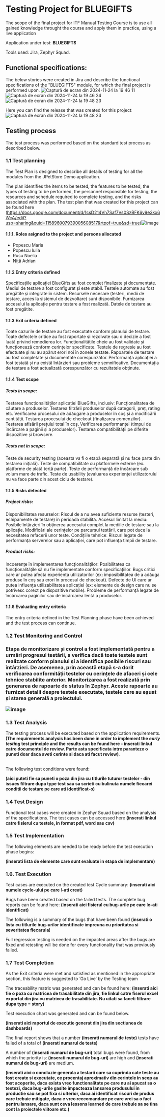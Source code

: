<h1>Testing Project for BLUEGIFTS</h1>

The scope of the final project for ITF Manual Testing Course is to use all gained knowledge throught the course and apply them in practice, using a live application

Application under test: **BLUEGIFTS**

Tools used: Jira, Zephyr Squad.

<h2>Functional specifications:</h2>

The below stories were created in Jira and describe the functional specifications of the "BLUEGIFTS" module, for which the final project is performed upon.
![Captură de ecran din 2024-11-24 la 19 46 11](https://github.com/user-attachments/assets/480d8568-e7a7-4aca-b09a-f3741dd67862)
![Captură de ecran din 2024-11-24 la 19 46 24](https://github.com/user-attachments/assets/97730845-af35-4d98-94a3-abed6822f3f6)
![Captură de ecran din 2024-11-24 la 19 48 23](https://github.com/user-attachments/assets/9f358eba-fb9c-491e-bb3c-c853385eb41d)



Here you can find the release that was created for this project:
![Captură de ecran din 2024-11-24 la 19 48 23](https://github.com/user-attachments/assets/03a95638-49ab-4779-b069-ec425732cad4)



<h2>Testing process</h2>

The test process was performed based on the standard test process as described below.

<h3>1.1 Test planning</h3>

The Test Plan is designed to describe all details of testing for all the modules from the JPetStore Demo application.

The plan identifies the items to be tested, the features to be tested, the types of testing to be performed, the personnel responsible for testing, the resources and schedule required to complete testing, and the risks associated with the plan. The test plan that was created for this project can be found here (https://docs.google.com/document/d/1csD214Vh7Saf7Vs0SzBFK6v9e3kx6WcA/edit?usp=sharing&ouid=115896007939005608517&rtpof=true&sd=true)![image](https://github.com/user-attachments/assets/a2ec0ff3-a529-4413-8ad2-1749c0301528)


<h4>1.1.1. Roles asigned to the project and persons allocated</h4>


<ul>
  <li>Popescu Maria</li> 
  <li>Popescu Iulia</li>
  <li>Rusu Noelia</li>
  <li>Niță Adrian</li>
</ul>

<h4> 1.1.2 Entry criteria defined </h4>

Specificațiile aplicației BlueGifts au fost complet finalizate și documentate.
Mediul de testare a fost configurat și este stabil.
Testele automate au fost pregătite și integrate în sistem.
Resursele necesare (testeri, medii de testare, acces la sistemul de dezvoltare) sunt disponibile.
Furnizarea accesului la aplicație pentru testare a fost realizată.
Datele de testare au fost pregătite.

<h4> 1.1.3 Exit criteria defined </h4>

Toate cazurile de testare au fost executate conform planului de testare.
Toate defectele critice au fost raportate și rezolvate sau o decizie a fost luată privind remedierea lor.
Funcționalitățile cheie au fost validate și funcționează conform cerințelor specificate.
Testele de regresie au fost efectuate și nu au apărut erori noi în zonele testate.
Rapoartele de testare au fost completate și documentate corespunzător.
Performanța aplicației a fost testată și nu există întârzieri sau probleme semnificative.
Documentația de testare a fost actualizată corespunzător cu rezultatele obținute.


<h4> 1.1.4 Test scope</h4>

<h5> Tests in scope: </h5>

Testarea funcționalităților aplicației BlueGifts, inclusiv:
Funcționalitatea de căutare a produselor.
Testarea filtrării produselor după categorii, preț, rating etc.
Verificarea procesului de adăugare a produselor în coș și a modificării cantității.
Testarea procesului de checkout (finalizarea comenzilor).
Testarea afisării prețului total în coș.
Verificarea performanței (timpul de încărcare a paginii și a produselor).
Testarea compatibilității pe diferite dispozitive și browsere.


<h5>Tests not in scope: </h5>

Teste de security testing (aceasta va fi o etapă separată și nu face parte din testarea inițială).
Teste de compatibilitate cu platformele externe (ex. platforme de plată terță parte).
Teste de performanță de încărcare sub volum mare de trafic.
Teste de usability (evaluarea experienței utilizatorului nu va face parte din acest ciclu de testare).


<h4>1.1.5 Risks detected</h4>

<h5>Project risks:</h5>

Disponibilitatea resurselor: Riscul de a nu avea suficiente resurse (testeri, echipamente de testare) în perioada stabilită.
Accesul limitat la mediu: Posibile întârzieri în obținerea accesului complet la mediile de testare sau la aplicație.
Modificări ale cerințelor pe parcursul testării, care pot duce la necesitatea refacerii unor teste.
Condițiile tehnice: Riscuri legate de performanța serverelor sau a aplicației, care pot influența timpii de testare.

<h5> Product risks: </h5>

Incoerențe în implementarea funcționalităților: Posibilitatea ca funcționalitățile să nu fie implementate conform specificațiilor.
Bugs critici care ar putea afecta experiența utilizatorilor (ex: imposibilitatea de a adăuga produse în coș sau erori în procesul de checkout).
Defecte de UI care ar putea influența utilizabilitatea aplicației (ex: elemente de design care nu se potrivesc corect pe dispozitive mobile).
Probleme de performanță legate de încărcarea paginilor sau de încărcarea lentă a produselor.


<h4>1.1.6 Evaluating entry criteria</h4>

The entry criteria defined in the Test Planning phase have been achieved and the test process can continue.

<h3>1.2 Test Monitoring and Control<h3>

Etapa de monitorizare și control a fost implementată pentru a urmări progresul testării, a verifica dacă toate testele sunt realizate conform planului și a identifica posibile riscuri sau întârzieri. De asemenea, prin această etapă s-a dorit verificarea conformității testelor cu cerințele de afaceri și cele tehnice stabilite anterior. Monitorizarea a fost realizată prin generarea de rapoarte de status în Zephyr. Aceste rapoarte au furnizat detalii despre testele executate, testele care au eșuat și starea generală a proiectului. 

![image](https://github.com/user-attachments/assets/88c4a724-8004-43b4-b2b0-ba17a02f15e9)


<h3> 1.3 Test Analysis </h3>
The testing process will be executed based on the application requirements. <b>(The requirements analysis has been done in order to implement the <i>early testing</i> test principle and the results can be found here - inserati linkul catre documentul de review. Parte asta specificata intre paranteze o puneti doar daca aveti cerinte si daca ati facut review)</b>. <br><br>

The following test conditions were found: <br>

**(aici puteti fie sa puneti o poza din jira cu titlurile tuturor testelor - din issues filtrare dupa type test sau sa scrieti cu bulinuta numele fiecarei conditii de testare pe care ati identificat-o)**

<h3>1.4 Test Design</h3>

Functional test cases were created in Zephyr Squad based on the analysis of the specifications. The test cases can be accessed here **(inserati linkul catre fisierul cu testele, in format pdf, word sau csv)**

<h3>1.5 Test Implementation</h3>

The following elements are needed to be ready before the test execution phase begins:

**(inserati lista de elemente care sunt evaluate in etapa de implementare)**

<h3>1.6. Test Execution </h3>

Test cases are executed on the created test Cycle summary: **(inserati aici numele cycle-ului pe care l-ati creat)**

Bugs have been created based on the failed tests. The complete bug reports can be found here: **(inserati aici fisierul cu bug-urile pe care le-ati identificat)**

The following is a summary of the bugs that have been found
**(inserati o lista cu titlurile bug-urilor identificate impreuna cu prioritatea si severitatea fiecaruia)**

Full regression testing is needed on the impacted areas after the bugs are fixed and retesting will be done for every functionality that was previously failed.

<h3> 1.7 Test Completion</h3>
As the Exit criteria were met and satisfied as mentioned in the appropriate section, this feature is suggested to ‘Go Live’ by the Testing team

The traceability matrix was generated and can be found here: **(inserati aici fie o poza cu matricea de trasabilitate din jira, fie linkul catre fiserul excel exportat din jira cu matricea de trasabilitate. Nu uitati sa faceti filtrare dupa type = story)**

Test execution chart was generated and can be found below. 

**(inserati aici raportul de executie generat din jira din sectiunea de dashboards)**

The final report shows that a number **(inserati numarul de teste)** tests have failed of a total of **(inserati numarul de teste)**

A number of **(inserati numarul de bug-uri)** total bugs were found, from which the priority is: **(inserati numarul de bug-uri)** are high and **(inserati numarul de bug-uri)** are medium.

**(inserati aici o concluzie generala a testarii care sa cuprinda cate teste au fost create si executate, ce procentaj aproximativ din cerintele in scop au fost acoperite, daca exista vreo functionalitate pe care nu ai apucat sa o testezi, daca bug-urile gasite impacteaza lansarea produsului in productie sau se pot fixa si ulterior, daca ai identificat riscuri de produs care trebuie mitigate, daca e vreo reecomandare pe care vrei sa o faci pentru lansare, daca sunt ceva lessons learned de care trebuie sa se tina cont la proiectele viitoare etc.)**
